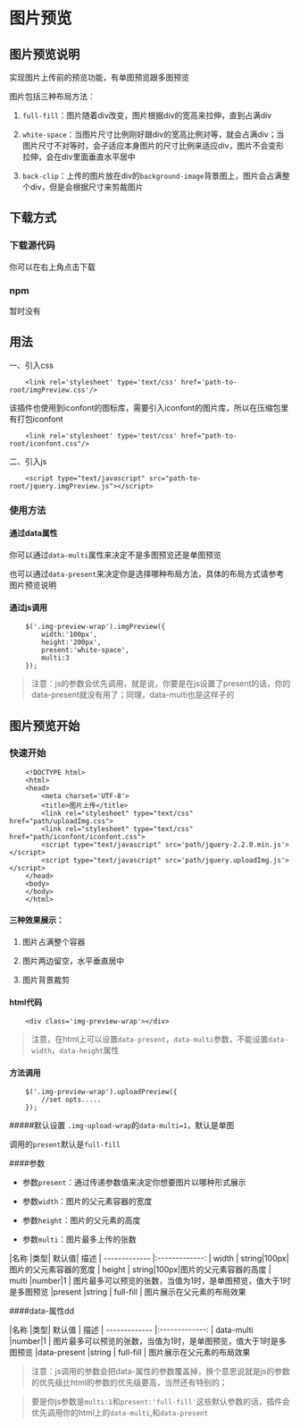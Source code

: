 # 图片预览


## 图片预览说明

实现图片上传前的预览功能，有单图预览跟多图预览

图片包括三种布局方法：

1.	`full-fill`：图片随着div改变，图片根据div的宽高来拉伸，直到占满div

2. `white-space`：当图片尺寸比例刚好跟div的宽高比例对等，就会占满div；当图片尺寸不对等时，会子适应本身图片的尺寸比例来适应div，图片不会变形拉伸，会在div里面垂直水平居中

3.	`back-clip`：上传的图片放在div的`background-image`背景图上，图片会占满整个div，但是会根据尺寸来剪裁图片
	
## 下载方式



### 下载源代码

你可以在右上角点击下载

### npm

 暂时没有
 
## 用法



一、引入css

```
	<link rel='stylesheet' type='text/css' href='path-to-root/imgPreview.css'/>
```

该插件也使用到iconfont的图标库，需要引入iconfont的图片库，所以在压缩包里有打包iconfont

```
	<link rel='stylesheet' type='test/css' href="path-to-root/iconfont.css"/>
```
二、引入js

```
	<script type="text/javascript" src="path-to-root/jquery.imgPreview.js"></script>
```

### 使用方法

#### 通过data属性

你可以通过`data-multi`属性来决定不是多图预览还是单图预览

也可以通过`data-present`来决定你是选择哪种布局方法，具体的布局方式请参考图片预览说明

#### 通过js调用
```
	$('.img-preview-wrap').imgPreview({
		width:'100px',
		height:'200px',
		present:'white-space',
		multi:3
	});
```

> 注意：js的参数会优先调用，就是说，你要是在js设置了present的话，你的data-present就没有用了；同理，data-multi也是这样子的

## 图片预览开始



### 快速开始

```
	<!DOCTYPE html>
	<html>
	<head>
		<meta charset='UTF-8'>
		<title>图片上传</title>
		<link rel="stylesheet" type="text/css" href="path/uploadImg.css">
		<link rel="stylesheet" type="text/css" href="path/iconfont/iconfont.css">	
		<script type="text/javascript" src='path/jquery-2.2.0.min.js'></script>
		<script type="text/javascript" src='path/jquery.uploadImg.js'></script>
	</head>
	<body>
	</body>
	</html>
```
#### 三种效果展示：

1.	图片占满整个容器

2.	图片两边留空，水平垂直居中

3.	图片背景裁剪
	
#### html代码
```
	<div class='img-preview-wrap'></div>
```

> 注意，在html上可以设置`data-present`，`data-multi`参数，不能设置`data-width`，`data-height`属性


#### 方法调用
```
	$('.img-preview-wrap').uploadPreview({
		//set opts.....
	});
```
#####默认设置
`.img-upload-wrap`的`data-multi=1`，默认是单图

调用的`present`默认是`full-fill`


####参数

* 参数`present`：通过传递参数值来决定你想要图片以哪种形式展示

* 参数`width`：图片的父元素容器的宽度

* 参数`height`：图片的父元素的高度

* 参数`multi`：图片最多上传的张数
	

|名称             |类型|   默认值|   描述
| ------------- |:-------------:
| width | string|100px|图片的父元素容器的宽度 
| height | string|100px|图片的父元素容器的高度 
| multi  |number|1    | 图片最多可以预览的张数，当值为1时，是单图预览，值大于1时是多图预览
|present  |string    | full-fill | 图片展示在父元素的布局效果

####data-属性dd

|名称             |类型|   默认值 |   描述
| ------------- |:-------------: 
| data-multi  |number|1    | 图片最多可以预览的张数，当值为1时，是单图预览，值大于1时是多图预览
|data-present  |string    | full-fill | 图片展示在父元素的布局效果

> 注意：js调用的参数会把data-属性的参数覆盖掉，换个意思说就是js的参数的优先级比html的参数的优先级要高，当然还有特别的；

> 要是你js参数是`multi:1`和`present:'full-fill'`这些默认参数的话，插件会优先调用你的html上的`data-multi`,和`data-present`
